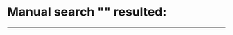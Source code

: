 <!--
   - $File: search.md $
   - $Date: 2018-10-18 23:15:57 $
   - $Revision: $
   - $Creator: Jen-Chieh Shen $
   - $Notice: See LICENSE.txt for modification and distribution information
   -                   Copyright © 2018 by Shen, Jen-Chieh $
-->


<div id="content-header">
  <h1>Manual search "<span class="search-keyword"></span>" resulted: </h1>
</div>

<hr class="con-hr" />

<div id="search-result-block"></div>
